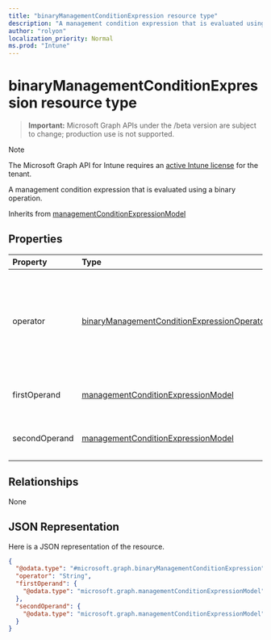 ```yaml
---
title: "binaryManagementConditionExpression resource type"
description: "A management condition expression that is evaluated using a binary operation."
author: "rolyon"
localization_priority: Normal
ms.prod: "Intune"
---
```


# binaryManagementConditionExpression resource type

> **Important:** Microsoft Graph APIs under the /beta version are subject to change; production use is not supported.

> [!NOTE]
> The Microsoft Graph API for Intune requires an [active Intune license](https://go.microsoft.com/fwlink/?linkid=839381) for the tenant.

A management condition expression that is evaluated using a binary operation.


Inherits from [managementConditionExpressionModel](../resources/intune-fencing-managementconditionexpressionmodel.md)

## Properties
|Property|Type|Description|
|:---|:---|:---|
|operator|[binaryManagementConditionExpressionOperatorType](../resources/intune-fencing-binarymanagementconditionexpressionoperatortype.md)|The operator used in the evaluation of the binary operation. Possible values are: `or`, `and`.|
|firstOperand|[managementConditionExpressionModel](../resources/intune-fencing-managementconditionexpressionmodel.md)|The first operand of the binary operation.|
|secondOperand|[managementConditionExpressionModel](../resources/intune-fencing-managementconditionexpressionmodel.md)|The second operand of the binary operation.|

## Relationships
None

## JSON Representation
Here is a JSON representation of the resource.
<!-- {
  "blockType": "resource",
  "@odata.type": "microsoft.graph.binaryManagementConditionExpression"
}
-->
``` json
{
  "@odata.type": "#microsoft.graph.binaryManagementConditionExpression",
  "operator": "String",
  "firstOperand": {
    "@odata.type": "microsoft.graph.managementConditionExpressionModel"
  },
  "secondOperand": {
    "@odata.type": "microsoft.graph.managementConditionExpressionModel"
  }
}
```





